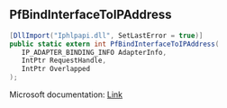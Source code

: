 ## PfBindInterfaceToIPAddress

```csharp
[DllImport("Iphlpapi.dll", SetLastError = true)]
public static extern int PfBindInterfaceToIPAddress(
   IP_ADAPTER_BINDING_INFO AdapterInfo,
   IntPtr RequestHandle,
   IntPtr Overlapped
);
```

Microsoft documentation: [Link](https://learn.microsoft.com/en-us/previous-versions/aa376645(v=vs.85))

